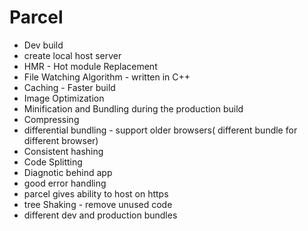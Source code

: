 # Parcel
- Dev build
- create local host server
- HMR - Hot module Replacement
- File Watching Algorithm - written in C++
- Caching - Faster build
- Image Optimization 
- Minification and Bundling during the production build
- Compressing  
- differential bundling - support older browsers( different bundle for different browser)
- Consistent hashing
- Code Splitting 
- Diagnotic behind app
- good error handling
- parcel gives ability to host on https
- tree Shaking - remove unused code
- different dev and production bundles